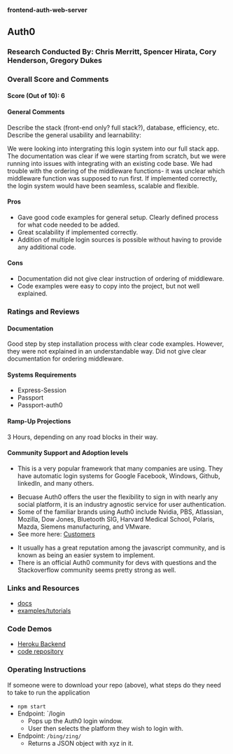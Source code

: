 #### frontend-auth-web-server
## Auth0

### Research Conducted By: Chris Merritt, Spencer Hirata, Cory Henderson, Gregory Dukes

### Overall Score and Comments
#### Score (Out of 10): 6
#### General Comments
Describe the stack (front-end only? full stack?), database, efficiency, etc. Describe the general usability and learnability:

We were looking into intergrating this login system into our full stack app. The documentation was clear if we were starting from scratch, but we were running into issues with integrating with an existing code base. We had trouble with the ordering of the middleware functions- it was unclear which middleware function was supposed to run first. If implemented correctly, the login system would have been seamless, scalable and flexible.

#### Pros
* Gave good code examples for general setup. Clearly defined process for what code needed to be added.
* Great scalability if implemented correctly. 
* Addition of multiple login sources is possible without having to provide any additional code.

#### Cons
* Documentation did not give clear instruction of ordering of middleware. 
* Code examples were easy to copy into the project, but not well explained.

### Ratings and Reviews
#### Documentation
Good step by step installation process with clear code examples. However, they were not explained in an understandable way. Did not give clear documentation for ordering middleware.  

#### Systems Requirements
* Express-Session
* Passport
* Passport-auth0


#### Ramp-Up Projections
3 Hours, depending on any road blocks in their way.

#### Community Support and Adoption levels
* This is a very popular framework that many companies are using. They have automatic login systems for Google Facebook, Windows, Github, linkedIn, and many others.
 - Becuase Auth0 offers the user the flexibility to sign in with nearly any social platform, it is an industry agnostic service for user authentication.
 - Some of the familiar brands using Auth0 include Nvidia, PBS, Atlassian, Mozilla, Dow Jones, Bluetooth SIG, Harvard Medical School, Polaris, Mazda, Siemens manufacturing, and VMware.
 - See more here: [Customers](https://auth0.com/customers)
* It usually has a great reputation among the javascript community, and is known as being an easier system to implement.
* There is an official Auth0 community for devs with questions and the Stackoverflow community seems pretty strong as well.


### Links and Resources
* [docs](https://auth0.com/docs/)
* [examples/tutorials](https://auth0.com/docs/quickstart/webapp)

### Code Demos
* [Heroku Backend](https://lab12-group-backend.herokuapp.com/)
* [code repository](https://github.com/401-advanced-javascript-merritt/group-auth-server/tree/submission)

### Operating Instructions
If someone were to download your repo (above), what steps do they need to take to run the application
* `npm start`
* Endpoint: `/login
  * Pops up the Auth0 login window.
  * User then selects the platform they wish to login with.
* Endpoint: `/bing/zing/`
  * Returns a JSON object with xyz in it.
